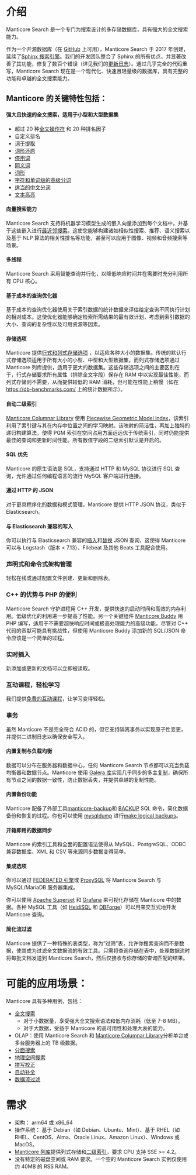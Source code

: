 # 介绍

Manticore Search 是一个专门为搜索设计的多存储数据库，具有强大的全文搜索能力。

作为一个开源数据库（在 [GitHub](https://github.com/manticoresoftware/manticoresearch/) 上可用），Manticore Search 于 2017 年创建，延续了[Sphinx 搜索引擎](https://sphinxsearch.com/)。我们的开发团队整合了 Sphinx 的所有优点，并显著改善了其功能，修复了数百个错误（详见我们的[更新日志](https://manual.manticoresearch.com/Changelog)）。通过几乎完全的代码重写，Manticore Search 现在是一个现代化、快速且轻量级的数据库，具有完整的功能和卓越的全文搜索能力。

## Manticore 的关键特性包括：
#### 强大且快速的全文搜索，适用于小型和大型数据集

  * 超过 20 种[全文操作符](https://play.manticoresearch.com/fulltextintro/)<!--{target="_blank"}--> 和 20 种排名因子
  * 自定义排名
  * [词干提取](Creating_a_table/NLP_and_tokenization/Morphology.md)
  * [词形还原](Creating_a_table/NLP_and_tokenization/Morphology.md)
  * [停用词](Creating_a_table/NLP_and_tokenization/Ignoring_stop-words.md)
  * [同义词](Creating_a_table/NLP_and_tokenization/Exceptions.md)
  * [词形](Creating_a_table/NLP_and_tokenization/Wordforms.md)
  * [字符和单词级的高级分词](Creating_a_table/NLP_and_tokenization/Low-level_tokenization.md)
  * [适当的中文分词](Creating_a_table/NLP_and_tokenization/Languages_with_continuous_scripts.md)
  * [文本高亮](Searching/Highlighting.md)

#### 向量搜索能力

Manticore Search 支持将机器学习模型生成的嵌入向量添加到每个文档中，并基于这些嵌入进行[最近邻搜索](Searching/KNN.md)。这使您能够构建诸如相似性搜索、推荐、语义搜索以及基于 NLP 算法的相关性排名等功能，甚至可以应用于图像、视频和音频搜索等场景。

#### 多线程
Manticore Search 采用智能查询并行化，以降低响应时间并在需要时充分利用所有 CPU 核心。

#### 基于成本的查询优化器
基于成本的查询优化器使用关于索引数据的统计数据来评估给定查询不同执行计划的相对成本。这使优化器能够确定检索所需结果的最有效计划，考虑到索引数据的大小、查询的复杂性以及可用资源等因素。

#### 存储选项
Manticore 提供[行式和列式存储选项](Creating_a_table/Data_types.md#Row-wise-and-columnar-attribute-storages) ，以适应各种大小的数据集。传统的默认行式存储选项适用于所有大小的小型、中型和大型数据集，而列式存储选项通过 Manticore 列库提供，适用于更大的数据集。这些存储选项之间的主要区别在于，行式存储要求所有属性（排除全文字段）保存在 RAM 中以实现最佳性能，而列式存储则不需要，从而提供较低的 RAM 消耗，但可能在性能上稍慢（如在 https://db-benchmarks.com/ 上的统计数据所示）。

#### 自动二级索引
[Manticore Columnar Library](https://github.com/manticoresoftware/columnar/) 使用 [Piecewise Geometric Model index](https://github.com/gvinciguerra/PGM-index)，该索引利用了索引键与其在内存中位置之间的学习映射。该映射的简洁性，再加上独特的递归构建算法，使得 PGM 索引在空间占用方面远远优于传统索引，同时仍能提供最佳的查询和更新时间性能。所有数值字段的二级索引默认是开启的。

#### SQL 优先
Manticore 的原生语法是 SQL，支持通过 HTTP 和 MySQL 协议进行 SQL 查询，允许通过任何编程语言的流行 MySQL 客户端进行连接。

#### 通过 HTTP 的 JSON
对于更具程序化的数据和模式管理，Manticore 提供 HTTP JSON 协议，类似于 Elasticsearch。

#### 与 Elasticsearch 兼容的写入
你可以执行与 Elasticsearch 兼容的[插入](Data_creation_and_modification/Adding_documents_to_a_table/Adding_documents_to_a_real-time_table.md#Adding-documents-to-a-real-time-table)和[替换](Data_creation_and_modification/Updating_documents/REPLACE.md#REPLACE) JSON 查询，这使得 Manticore 可以与 Logstash（版本 < 7.13）、Filebeat 及其他 Beats 工具配合使用。

### 声明式和命令式架构管理

轻松在线或通过配置文件创建、更新和删除表。

### C++ 的优势与 PHP 的便利

Manticore Search 守护进程用 C++ 开发，提供快速的启动时间和高效的内存利用。低级优化的利用进一步提高了性能。另一个关键组件 [Manticore Buddy](https://github.com/manticoresoftware/manticoresearch-buddy) 用 PHP 编写，适用于不需要超快响应时间或极高处理能力的高级功能。尽管对 C++ 代码的贡献可能具有挑战性，但使用 Manticore Buddy 添加新的 SQL/JSON 命令应该是一个简单的过程。

### 实时插入

新添加或更新的文档可以立即被读取。

### 互动课程，轻松学习

我们提供[免费的互动课程](https://play.manticoresearch.com/)，让学习变得轻松。

### 事务

虽然 Manticore 不是完全符合 ACID 的，但它支持隔离事务以实现原子性变更，并提供二进制日志以确保安全写入。

#### 内置复制与负载均衡
数据可以分布在服务器和数据中心，任何 Manticore Search 节点都可以充当负载均衡器和数据节点。Manticore 使用 [Galera 库](https://galeracluster.com/)实现几乎同步的多主[复制](https://play.manticoresearch.com/replication/)，确保所有节点之间的数据一致性，防止数据丢失，并提供卓越的复制性能。

#### 内置备份功能
Manticore 配备了外部工具[manticore-backup](Securing_and_compacting_a_table/Backup_and_restore.md)和 [BACKUP](Securing_and_compacting_a_table/Backup_and_restore.md#BACKUP-SQL-command-reference)  SQL 命令，简化数据备份和恢复的过程。你也可以使用 [mysqldump](https://dev.mysql.com/doc/refman/8.0/en/mysqldump.html)  进行[make logical backups](../Securing_and_compacting_a_table/Backup_and_restore.md#Backup-and-restore-with-mysqldump)。

#### 开箱即用的数据同步
Manticore 的索引工具和全面的配置语法使得从 MySQL、PostgreSQL、ODBC 兼容数据库、XML 和 CSV 等来源同步数据变得简单。

#### 集成选项
你可以通过 [FEDERATED 引擎](Extensions/FEDERATED.md)或 [ProxySQL](https://manticoresearch.com/2018/06/18/using-proxysql-to-route-inserts-in-a-distributed-realtime-index/) 将 Manticore Search 与 MySQL/MariaDB 服务器集成。

你可以使用 [Apache Superset](https://manticoresearch.com/blog/manticoresearch-apache-superset-integration/) 和  [Grafana](https://manticoresearch.com/blog/manticoresearch-grafana-integration/) 来可视化存储在 Manticore 中的数据。各种 MySQL 工具（如 [HeidiSQL](https://www.heidisql.com/) 和 [DBForge](https://www.devart.com/dbforge/)）可以用来交互式地开发 Manticore 查询。

#### 简化流过滤
Manticore 提供了一种特殊的表类型，称为“过筛”表，允许你搜索查询而不是数据，使其成为过滤全文数据流的有效工具。只需将查询存储在表中，处理数据流时将每批文档发送到 Manticore Search，然后仅接收与你存储的查询匹配的结果。

# 可能的应用场景：
Manticore 具有多种用例，包括：

  * [全文搜索](https://play.manticoresearch.com/fulltextintro/)
    * 对于小数据量，享受强大全文搜索语法和低内存消耗（低至 7-8 MB）。
    * 对于大数据，受益于 Manticore 的高可用性和处理大表的能力。
  * OLAP：使用 Manticore Search 和  [Manticore Columnar Library](https://github.com/manticoresoftware/columnar)分析单台或多台服务器上的 TB 级数据。
  * [分面搜索](https://play.manticoresearch.com/faceting/)
  * [地理空间搜索](https://play.manticoresearch.com/geosearch/)
  * [拼写校正](https://play.manticoresearch.com/didyoumean/)
  * [自动补全](https://play.manticoresearch.com/simpleautocomplete/)
  * [数据流过滤](https://play.manticoresearch.com/pq/)

# 需求

* 架构： arm64 或 x86_64
* 操作系统： 基于 Debian（如 Debian、Ubuntu、Mint）、基于 RHEL（如 RHEL、CentOS、Alma、Oracle Linux、Amazon Linux）、Windows 或 MacOS。
* [Manticore 列库](https://github.com/manticoresoftware/columnar)提供列式存储和[二级索引](introduction.md#Automatic-secondary-indexes)，要求 CPU 支持 SSE >= 4.2。
* 没有特定的磁盘空间或 RAM 要求。一个空的 Manticore Search 实例仅使用约 40MB 的 RSS RAM。

<!-- proofread -->
